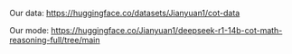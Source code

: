 



Our data: https://huggingface.co/datasets/Jianyuan1/cot-data


Our mode: https://huggingface.co/Jianyuan1/deepseek-r1-14b-cot-math-reasoning-full/tree/main
